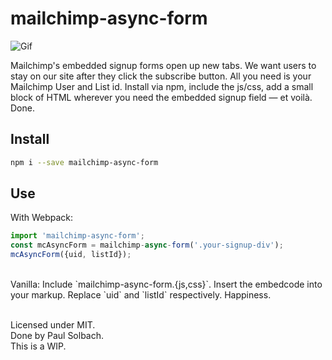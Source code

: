 # mailchimp-async-form
![Gif](https://i.imgur.com/FV8unDX.gif)

Mailchimp's embedded signup forms open up new tabs. We want users to stay on our site after they click the subscribe button. All you need is your Mailchimp User and List id. Install via npm, include the js/css, add a small block of HTML wherever you need the embedded signup field — et voilà. Done.

## Install
```bash
npm i --save mailchimp-async-form
```

## Use
With Webpack:
```js
import 'mailchimp-async-form';
const mcAsyncForm = mailchimp-async-form('.your-signup-div');
mcAsyncForm({uid, listId});
```
<br/>
Vanilla:  
Include `mailchimp-async-form.{js,css}`.
Insert the embedcode into your markup.   
Replace `uid` and `listId` respectively.   
Happiness.   

<br/>
<br/>
   

Licensed under MIT.   
Done by Paul Solbach.   
This is a WIP.   
